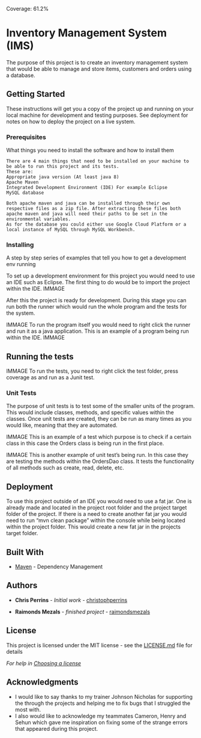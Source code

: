 Coverage: 61.2%
# Inventory Management System (IMS)

The purpose of this project is to create an inventory management system that would be able to manage and store items, customers and orders using a database.

## Getting Started

These instructions will get you a copy of the project up and running on your local machine for development and testing purposes. See deployment for notes on how to deploy the project on a live system.

### Prerequisites

What things you need to install the software and how to install them

```
There are 4 main things that need to be installed on your machine to be able to run this project and its tests.
These are:
Appropriate java version (At least java 8)
Apache Maven
Integrated Development Environment (IDE) For example Eclipse
MySQL database

Both apache maven and java can be installed through their own respective files as a zip file. After extracting these files both apache maven and java will need their paths to be set in the environmental variables.
As for the database you could either use Google Cloud Platform or a local instance of MySQL through MySQL Workbench.
```

### Installing

A step by step series of examples that tell you how to get a development env running

To set up a development environment for this project you would need to use an IDE such as Eclipse. The first thing to do would be to import the project within the IDE.
IMMAGE
 
After this the project is ready for development. During this stage you can run both the runner which would run the whole program and the tests for the system.
 
IMMAGE
To run the program itself you would need to right click the runner and run it as a java application.
This is an example of a program being run within the IDE.
IMMAGE
 

## Running the tests

 
IMMAGE
To run the tests, you need to right click the test folder, press coverage as and run as a Junit test.

### Unit Tests 

The purpose of unit tests is to test some of the smaller units of the program. This would include classes, methods, and specific values within the classes. Once unit tests are created, they can be run as many times as you would like, meaning that they are automated.

 
IMMAGE
This is an example of a test which purpose is to check if a certain class in this case the Orders class is being run in the first place.

 
IMMAGE
This is another example of unit test’s being run. In this case they are testing the methods within the OrdersDao class. It tests the functionality of all methods such as create, read, delete, etc.

## Deployment

To use this project outside of an IDE you would need to use a fat jar. One is already made and located in the project root folder and the project target folder of the project. If there is a need to create another fat jar you would need to run “mvn clean package” within the console while being located within the project folder. This would create a new fat jar in the projects target folder.

## Built With

* [Maven](https://maven.apache.org/) - Dependency Management

## Authors

* **Chris Perrins** - *Initial work* - [christophperrins](https://github.com/christophperrins)

* **Raimonds Mezals** - *finished project* - [raimondsmezals](https://github.com/RaimondsMezalsQA)


## License

This project is licensed under the MIT license - see the [LICENSE.md](LICENSE.md) file for details 

*For help in [Choosing a license](https://choosealicense.com/)*

## Acknowledgments

* I would like to say thanks to my trainer Johnson Nicholas for supporting the through the projects and helping me to fix bugs that I struggled the most with.
* I also would like to acknowledge my teammates Cameron, Henry and Sehun which gave me inspiration on fixing some of the strange errors that appeared during this project.

